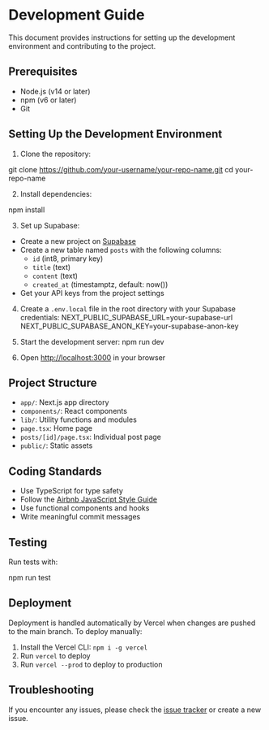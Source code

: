 # Development Guide

This document provides instructions for setting up the development environment and contributing to the project.

## Prerequisites

- Node.js (v14 or later)
- npm (v6 or later)
- Git

## Setting Up the Development Environment

1. Clone the repository:

git clone https://github.com/your-username/your-repo-name.git
cd your-repo-name

2. Install dependencies:

npm install

3. Set up Supabase:
- Create a new project on [Supabase](https://supabase.com)
- Create a new table named `posts` with the following columns:
  - `id` (int8, primary key)
  - `title` (text)
  - `content` (text)
  - `created_at` (timestamptz, default: now())
- Get your API keys from the project settings

4. Create a `.env.local` file in the root directory with your Supabase credentials:
NEXT_PUBLIC_SUPABASE_URL=your-supabase-url
NEXT_PUBLIC_SUPABASE_ANON_KEY=your-supabase-anon-key

5. Start the development server:
npm run dev

6. Open [http://localhost:3000](http://localhost:3000) in your browser

## Project Structure

- `app/`: Next.js app directory
- `components/`: React components
- `lib/`: Utility functions and modules
- `page.tsx`: Home page
- `posts/[id]/page.tsx`: Individual post page
- `public/`: Static assets

## Coding Standards

- Use TypeScript for type safety
- Follow the [Airbnb JavaScript Style Guide](https://github.com/airbnb/javascript)
- Use functional components and hooks
- Write meaningful commit messages

## Testing

Run tests with:

npm run test

## Deployment

Deployment is handled automatically by Vercel when changes are pushed to the main branch. To deploy manually:

1. Install the Vercel CLI: `npm i -g vercel`
2. Run `vercel` to deploy
3. Run `vercel --prod` to deploy to production

## Troubleshooting

If you encounter any issues, please check the [issue tracker](https://github.com/your-username/your-repo-name/issues) or create a new issue.